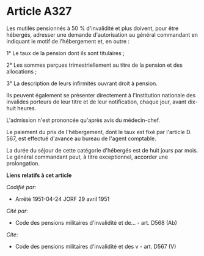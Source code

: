 # Article A327

Les mutilés pensionnés à 50 % d'invalidité et plus doivent, pour être hébergés, adresser une demande d'autorisation au
général commandant en indiquant le motif de l'hébergement et, en outre :

1° Le taux de la pension dont ils sont titulaires ;

2° Les sommes perçues trimestriellement au titre de la pension et des allocations ;

3° La description de leurs infirmités ouvrant droit à pension.

Ils peuvent également se présenter directement à l'institution nationale des invalides porteurs de leur titre et de leur
notification, chaque jour, avant dix-huit heures.

L'admission n'est prononcée qu'après avis du médecin-chef.

Le paiement du prix de l'hébergement, dont le taux est fixé par l'article D. 567, est effectué d'avance au bureau de l'agent
comptable.

La durée du séjour de cette catégorie d'hébergés est de huit jours par mois. Le général commandant peut, à titre
exceptionnel, accorder une prolongation.

**Liens relatifs à cet article**

_Codifié par_:

  - Arrêté 1951-04-24 JORF 29 avril 1951

_Cité par_:

  - Code des pensions militaires d'invalidité et de... - art. D568 (Ab)

_Cite_:

  - Code des pensions militaires d'invalidité et des v - art. D567 (V)
